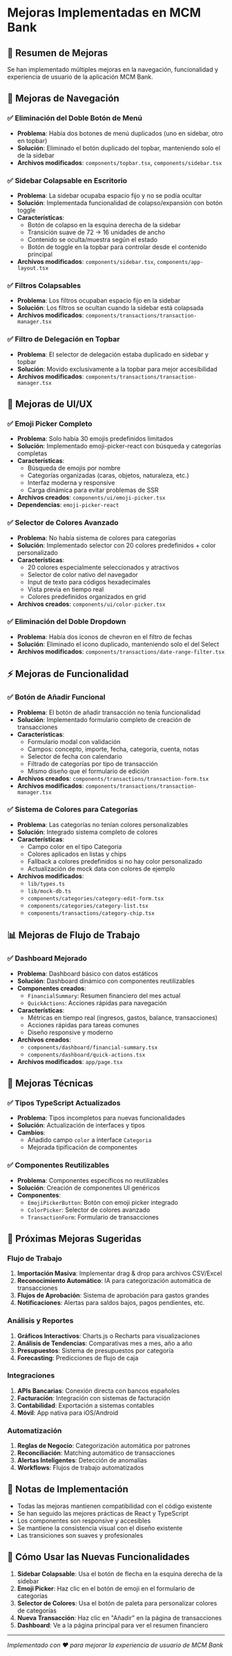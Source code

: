 # Mejoras Implementadas en MCM Bank

## 🎯 Resumen de Mejoras

Se han implementado múltiples mejoras en la navegación, funcionalidad y experiencia de usuario de la aplicación MCM Bank.

## 🚀 Mejoras de Navegación

### ✅ Eliminación del Doble Botón de Menú
- **Problema**: Había dos botones de menú duplicados (uno en sidebar, otro en topbar)
- **Solución**: Eliminado el botón duplicado del topbar, manteniendo solo el de la sidebar
- **Archivos modificados**: `components/topbar.tsx`, `components/sidebar.tsx`

### ✅ Sidebar Colapsable en Escritorio
- **Problema**: La sidebar ocupaba espacio fijo y no se podía ocultar
- **Solución**: Implementada funcionalidad de colapso/expansión con botón toggle
- **Características**:
  - Botón de colapso en la esquina derecha de la sidebar
  - Transición suave de 72 → 16 unidades de ancho
  - Contenido se oculta/muestra según el estado
  - Botón de toggle en la topbar para controlar desde el contenido principal
- **Archivos modificados**: `components/sidebar.tsx`, `components/app-layout.tsx`

### ✅ Filtros Colapsables
- **Problema**: Los filtros ocupaban espacio fijo en la sidebar
- **Solución**: Los filtros se ocultan cuando la sidebar está colapsada
- **Archivos modificados**: `components/transactions/transaction-manager.tsx`

### ✅ Filtro de Delegación en Topbar
- **Problema**: El selector de delegación estaba duplicado en sidebar y topbar
- **Solución**: Movido exclusivamente a la topbar para mejor accesibilidad
- **Archivos modificados**: `components/transactions/transaction-manager.tsx`

## 🎨 Mejoras de UI/UX

### ✅ Emoji Picker Completo
- **Problema**: Solo había 30 emojis predefinidos limitados
- **Solución**: Implementado emoji-picker-react con búsqueda y categorías completas
- **Características**:
  - Búsqueda de emojis por nombre
  - Categorías organizadas (caras, objetos, naturaleza, etc.)
  - Interfaz moderna y responsive
  - Carga dinámica para evitar problemas de SSR
- **Archivos creados**: `components/ui/emoji-picker.tsx`
- **Dependencias**: `emoji-picker-react`

### ✅ Selector de Colores Avanzado
- **Problema**: No había sistema de colores para categorías
- **Solución**: Implementado selector con 20 colores predefinidos + color personalizado
- **Características**:
  - 20 colores especialmente seleccionados y atractivos
  - Selector de color nativo del navegador
  - Input de texto para códigos hexadecimales
  - Vista previa en tiempo real
  - Colores predefinidos organizados en grid
- **Archivos creados**: `components/ui/color-picker.tsx`

### ✅ Eliminación del Doble Dropdown
- **Problema**: Había dos iconos de chevron en el filtro de fechas
- **Solución**: Eliminado el icono duplicado, manteniendo solo el del Select
- **Archivos modificados**: `components/transactions/date-range-filter.tsx`

## ⚡ Mejoras de Funcionalidad

### ✅ Botón de Añadir Funcional
- **Problema**: El botón de añadir transacción no tenía funcionalidad
- **Solución**: Implementado formulario completo de creación de transacciones
- **Características**:
  - Formulario modal con validación
  - Campos: concepto, importe, fecha, categoría, cuenta, notas
  - Selector de fecha con calendario
  - Filtrado de categorías por tipo de transacción
  - Mismo diseño que el formulario de edición
- **Archivos creados**: `components/transactions/transaction-form.tsx`
- **Archivos modificados**: `components/transactions/transaction-manager.tsx`

### ✅ Sistema de Colores para Categorías
- **Problema**: Las categorías no tenían colores personalizables
- **Solución**: Integrado sistema completo de colores
- **Características**:
  - Campo color en el tipo Categoria
  - Colores aplicados en listas y chips
  - Fallback a colores predefinidos si no hay color personalizado
  - Actualización de mock data con colores de ejemplo
- **Archivos modificados**: 
  - `lib/types.ts`
  - `lib/mock-db.ts`
  - `components/categories/category-edit-form.tsx`
  - `components/categories/category-list.tsx`
  - `components/transactions/category-chip.tsx`

## 📊 Mejoras de Flujo de Trabajo

### ✅ Dashboard Mejorado
- **Problema**: Dashboard básico con datos estáticos
- **Solución**: Dashboard dinámico con componentes reutilizables
- **Componentes creados**:
  - `FinancialSummary`: Resumen financiero del mes actual
  - `QuickActions`: Acciones rápidas para navegación
- **Características**:
  - Métricas en tiempo real (ingresos, gastos, balance, transacciones)
  - Acciones rápidas para tareas comunes
  - Diseño responsive y moderno
- **Archivos creados**: 
  - `components/dashboard/financial-summary.tsx`
  - `components/dashboard/quick-actions.tsx`
- **Archivos modificados**: `app/page.tsx`

## 🔧 Mejoras Técnicas

### ✅ Tipos TypeScript Actualizados
- **Problema**: Tipos incompletos para nuevas funcionalidades
- **Solución**: Actualización de interfaces y tipos
- **Cambios**:
  - Añadido campo `color` a interface `Categoria`
  - Mejorada tipificación de componentes

### ✅ Componentes Reutilizables
- **Problema**: Componentes específicos no reutilizables
- **Solución**: Creación de componentes UI genéricos
- **Componentes**:
  - `EmojiPickerButton`: Botón con emoji picker integrado
  - `ColorPicker`: Selector de colores avanzado
  - `TransactionForm`: Formulario de transacciones

## 🎯 Próximas Mejoras Sugeridas

### Flujo de Trabajo
1. **Importación Masiva**: Implementar drag & drop para archivos CSV/Excel
2. **Reconocimiento Automático**: IA para categorización automática de transacciones
3. **Flujos de Aprobación**: Sistema de aprobación para gastos grandes
4. **Notificaciones**: Alertas para saldos bajos, pagos pendientes, etc.

### Análisis y Reportes
1. **Gráficos Interactivos**: Charts.js o Recharts para visualizaciones
2. **Análisis de Tendencias**: Comparativas mes a mes, año a año
3. **Presupuestos**: Sistema de presupuestos por categoría
4. **Forecasting**: Predicciones de flujo de caja

### Integraciones
1. **APIs Bancarias**: Conexión directa con bancos españoles
2. **Facturación**: Integración con sistemas de facturación
3. **Contabilidad**: Exportación a sistemas contables
4. **Móvil**: App nativa para iOS/Android

### Automatización
1. **Reglas de Negocio**: Categorización automática por patrones
2. **Reconciliación**: Matching automático de transacciones
3. **Alertas Inteligentes**: Detección de anomalías
4. **Workflows**: Flujos de trabajo automatizados

## 📝 Notas de Implementación

- Todas las mejoras mantienen compatibilidad con el código existente
- Se han seguido las mejores prácticas de React y TypeScript
- Los componentes son responsive y accesibles
- Se mantiene la consistencia visual con el diseño existente
- Las transiciones son suaves y profesionales

## 🚀 Cómo Usar las Nuevas Funcionalidades

1. **Sidebar Colapsable**: Usa el botón de flecha en la esquina derecha de la sidebar
2. **Emoji Picker**: Haz clic en el botón de emoji en el formulario de categorías
3. **Selector de Colores**: Usa el botón de paleta para personalizar colores de categorías
4. **Nueva Transacción**: Haz clic en "Añadir" en la página de transacciones
5. **Dashboard**: Ve a la página principal para ver el resumen financiero

---

*Implementado con ❤️ para mejorar la experiencia de usuario de MCM Bank*
